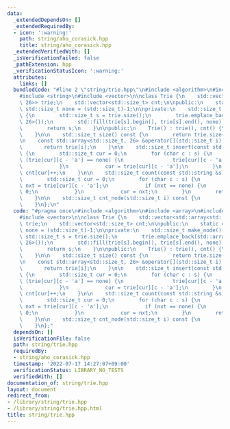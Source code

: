 ```yaml
---
data:
  _extendedDependsOn: []
  _extendedRequiredBy:
  - icon: ':warning:'
    path: string/aho_corasick.hpp
    title: string/aho_corasick.hpp
  _extendedVerifiedWith: []
  _isVerificationFailed: false
  _pathExtension: hpp
  _verificationStatusIcon: ':warning:'
  attributes:
    links: []
  bundledCode: "#line 2 \"string/trie.hpp\"\n#include <algorithm>\n#include <array>\n\
    #include <string>\n#include <vector>\n\nclass Trie {\n    std::vector<std::array<std::size_t,\
    \ 26>> trie;\n    std::vector<std::size_t> cnt;\n\npublic:\n    static constexpr\
    \ std::size_t none = (std::size_t)-1;\n\nprivate:\n    std::size_t make_node()\
    \ {\n        std::size_t s = trie.size();\n        trie.emplace_back(std::array<std::size_t,\
    \ 26>());\n        std::fill(trie[s].begin(), trie[s].end(), none);\n        cnt.push_back(0);\n\
    \        return s;\n    }\n\npublic:\n    Trie() : trie(), cnt() {\n        make_node();\n\
    \    }\n\n    std::size_t size() const {\n        return trie.size();\n    }\n\
    \n    const std::array<std::size_t, 26> &operator[](std::size_t i) const {\n \
    \       return trie[i];\n    }\n\n    std::size_t insert(const std::string &s)\
    \ {\n        std::size_t cur = 0;\n        for (char c : s) {\n            if\
    \ (trie[cur][c - 'a'] == none) {\n                trie[cur][c - 'a'] = make_node();\n\
    \            }\n            cur = trie[cur][c - 'a'];\n        }\n        return\
    \ cnt[cur]++;\n    }\n\n    std::size_t count(const std::string &s) const {\n\
    \        std::size_t cur = 0;\n        for (char c : s) {\n            std::size_t\
    \ nxt = trie[cur][c - 'a'];\n            if (nxt == none) {\n                return\
    \ 0;\n            }\n            cur = nxt;\n        }\n        return cnt[cur];\n\
    \    }\n\n    std::size_t cnt_node(std::size_t i) const {\n        return cnt[i];\n\
    \    }\n};\n"
  code: "#pragma once\n#include <algorithm>\n#include <array>\n#include <string>\n\
    #include <vector>\n\nclass Trie {\n    std::vector<std::array<std::size_t, 26>>\
    \ trie;\n    std::vector<std::size_t> cnt;\n\npublic:\n    static constexpr std::size_t\
    \ none = (std::size_t)-1;\n\nprivate:\n    std::size_t make_node() {\n       \
    \ std::size_t s = trie.size();\n        trie.emplace_back(std::array<std::size_t,\
    \ 26>());\n        std::fill(trie[s].begin(), trie[s].end(), none);\n        cnt.push_back(0);\n\
    \        return s;\n    }\n\npublic:\n    Trie() : trie(), cnt() {\n        make_node();\n\
    \    }\n\n    std::size_t size() const {\n        return trie.size();\n    }\n\
    \n    const std::array<std::size_t, 26> &operator[](std::size_t i) const {\n \
    \       return trie[i];\n    }\n\n    std::size_t insert(const std::string &s)\
    \ {\n        std::size_t cur = 0;\n        for (char c : s) {\n            if\
    \ (trie[cur][c - 'a'] == none) {\n                trie[cur][c - 'a'] = make_node();\n\
    \            }\n            cur = trie[cur][c - 'a'];\n        }\n        return\
    \ cnt[cur]++;\n    }\n\n    std::size_t count(const std::string &s) const {\n\
    \        std::size_t cur = 0;\n        for (char c : s) {\n            std::size_t\
    \ nxt = trie[cur][c - 'a'];\n            if (nxt == none) {\n                return\
    \ 0;\n            }\n            cur = nxt;\n        }\n        return cnt[cur];\n\
    \    }\n\n    std::size_t cnt_node(std::size_t i) const {\n        return cnt[i];\n\
    \    }\n};"
  dependsOn: []
  isVerificationFile: false
  path: string/trie.hpp
  requiredBy:
  - string/aho_corasick.hpp
  timestamp: '2022-07-17 14:27:07+09:00'
  verificationStatus: LIBRARY_NO_TESTS
  verifiedWith: []
documentation_of: string/trie.hpp
layout: document
redirect_from:
- /library/string/trie.hpp
- /library/string/trie.hpp.html
title: string/trie.hpp
---
```

